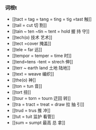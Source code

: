 ### 词根t

- [[tact = tag = tang = ting = tig =tast  触]]
- [[tail = cut 切 割]]
- [[tain ~ ten ~tin ~ tent = hold 握 持 守]]
- [[tech(o) 技术 艺术]]
- [[tect =cover 掩盖]]
- [[tele = far 远]]
- [[tempor = temper  = time 时]]
- [[tend=tens -tent = strech 伸]]
- [[terr ~ earth land 土地 陆地]]
- [[text = weave 编织]]
- [[the(o) 神]]
- [[ton = tun  音]]
- [[tort 扭]]
- [[tour = torn = tourn  迂回 转]]
- [[tra = tract = treat = draw 拉 抽 引]]
- [[trud = trus 推 冲]]
- [[tut = tuit 监护 看管]]
- [[sum  = sumpt 最高 总 拿]]
